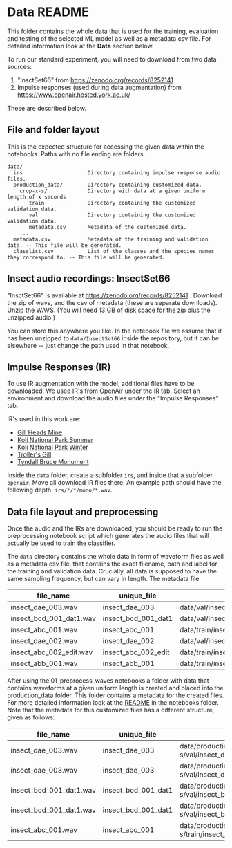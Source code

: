 # Data README 

This folder contains the whole data that is used for the training, evaluation and testing of the selected ML model as well as a metadata csv file. For detailed information look at the **Data** section below.

To run our standard experiment, you will need to download from two data sources:

1. "InsctSet66" from https://zenodo.org/records/8252141
2. Impulse responses (used during data augmentation) from https://www.openair.hosted.york.ac.uk/

These are described below.

## File and folder layout
This is the expected structure for accessing the given data within the notebooks. Paths with no file ending are folders.

~~~
data/
  irs                     Directory containing impulse response audio files.
  production_data/        Directory containing customized data.
    crop-x-s/             Directory with data at a given uniform length of x seconds
       train              Directory containing the customized validation data.
       val                Directory containing the customized validation data.
       metadata.csv       Metadata of the customized data.
    ...
  metadata.csv            Metadata of the training and validation data. -- This file will be generated.
  classlist.csv           List of the classes and the species names they correspond to. -- This file will be generated.
~~~



## Insect audio recordings: InsectSet66

"InsctSet66" is available at https://zenodo.org/records/8252141 . Download the zip of wavs, and the csv of metadata (these are separate downloads). Unzip the WAVS. (You will need 13 GB of disk space for the zip plus the unzipped audio.)

You can store this anywhere you like. In the notebook file we assume that it has been unzipped to `data/InsectSet66` inside the repository, but it can be elsewhere -- just change the path used in that notebook.


## Impulse Responses (IR)

To use IR augmentation with the model, additional files have to be downloaded. 
We used IR's from [OpenAir](https://www.openair.hosted.york.ac.uk/) under the IR tab.
Select an environment and download the audio files under the "Impulse Responses" tab.

IR's used in this work are:
- [Gill Heads Mine](https://www.openair.hosted.york.ac.uk/?page_id=494)
- [Koli National Park Summer](https://www.openair.hosted.york.ac.uk/?page_id=577)
- [Koli National Park Winter](https://www.openair.hosted.york.ac.uk/?page_id=584)
- [Troller's Gill](https://www.openair.hosted.york.ac.uk/?page_id=745)
- [Tyndall Bruce Monument](https://www.openair.hosted.york.ac.uk/?page_id=764)

Inside the `data` folder, create a subfolder `irs`, and inside that a subfolder `openair`. Move all download IR files there.
An example path should have the following depth: ``irs/*/*/mono/*.wav``.


## Data file layout and preprocessing
Once the audio and the IRs are downloaded, you should be ready to run the preprocessing notebook script which generates the audio files that will actually be used to train the classifier.

The `data` directory contains the whole data in form of waveform files as well as a metadata csv file, that contains the exact filename, path and label for the training and validation data. Crucially, all data is supposed to have the same sampling frequency, but can vary in length.
The metadata file 


| file_name | unique_file | path | species | label | subset | sample_rate | num_frames | lenght |
| ----------- | ----------- | ----------- | ----------- | ----------- | ----------- | ----------- | ----------- | ----------- |
| insect_dae_003.wav | insect_dae_003 | data/val/insect_dae_003.wav | insect_dae | 49 | validation | 44100 | 30870 | 7 | 
| insect_bcd_001_dat1.wav | insect_bcd_001_dat1 | data/val/insect_bcd_001_dat1.wav | insect_bcd | 34 | validation | 44100 | 88200 | 2 | 
| insect_abc_001.wav | insect_abc_001 | data/train/insect_abc_001.wav | insect_abc | 1 | train | 44100 | 4463050 | 10.5 | 
| insect_dae_002.wav | insect_dae_002 | data/val/insect_dae_002.wav | insect_dae | 49 | validation | 44100 | 238140 | 5.4 |
| insect_abc_002_edit.wav | insect_abc_002_edit | data/train/insect_abc_002_edit.wav | insect_abc | 1 | train | 44100 | 337571 | 7.65467 | 
| insect_abb_001.wav | insect_abb_001 | data/train/insect_abb_001.wav | insect_abb | 7 | train | 44100 | 502740 | 11.4 | 


After using the 01_preprocess_waves notebooks a folder with data that contains waveforms at a given uniform length is created and placed into the production_data folder. This folder contains a metadata for the created files.
For more detailed information look at the [README](https://github.com/Dom1L/GDSC23/blob/main/notebooks/README.md) in the notebooks folder.
Note that the metadata for this customized files has a different structure, given as follows:

| file_name | unique_file | path | label | subset |
| ----------- | ----------- | ----------- | ----------- | ----------- |
| insect_dae_003.wav | insect_dae_003 | data/production_data/crop-x-s/val/insect_dae_003_chunk1.wav | 49 | validation | 
| insect_dae_003.wav | insect_dae_003 | data/production_data/crop-x-s/val/insect_dae_003_chunk1.wav | 49 | validation | 
| insect_bcd_001_dat1.wav | insect_bcd_001_dat1 | data/production_data/crop-x-s/val/insect_bcd_001_dat1_loop.wav | 34 | validation | 
| insect_bcd_001_dat1.wav | insect_bcd_001_dat1 | data/production_data/crop-x-s/val/insect_bcd_001_dat1_padded.wav | 34 | validation | 
| insect_abc_001.wav | insect_abc_001 | data/production_data/crop-x-s/train/insect_abc_001_chunk1.wav | 1 | train |


